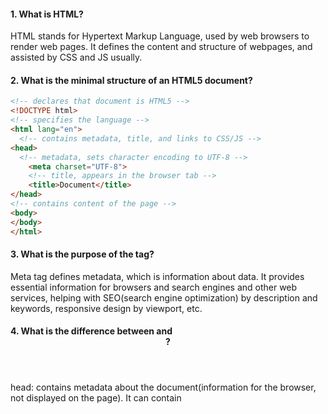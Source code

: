 #### 1. What is HTML?
HTML stands for Hypertext Markup Language, used by web browsers to render web pages. It defines the content and structure of webpages, and assisted by CSS and JS usually.

#### 2. What is the minimal structure of an HTML5 document?
```html 
<!-- declares that document is HTML5 -->
<!DOCTYPE html>
<!-- specifies the language -->
<html lang="en">
  <!-- contains metadata, title, and links to CSS/JS -->
<head>
  <!-- metadata, sets character encoding to UTF-8 -->
    <meta charset="UTF-8">
    <!-- title, appears in the browser tab -->
    <title>Document</title>
</head>
<!-- contains content of the page -->
<body>
</body>
</html>
```
#### 3. What is the purpose of the <meta> tag?
Meta tag defines metadata, which is information about data. It provides essential information for browsers and search engines and other web services, helping with SEO(search engine optimization) by description and keywords, responsive design by viewport, etc.

#### 4. What is the difference between <head> and <header> ?
head: contains metadata about the document(information for the browser, not displayed on the page). It can contain <title>, <meta>, <link>, <style>, <script>. Before <body>.
header: contains introductory content or navigation for a section or page, displayed on the page. It can contain headings, logo, navigation links, or text. Inside <body>

#### 5. What is the <form> tag used for in HTML?
Form is used to collect user input and send it to a server for processing. Like login forms, registration forms, surveys, etc. 
action: URL of the server endpoint
method: HTTP method GET or POST

#### 6. Explain the following code
```html
<a href="http://example.com/sample_page/" rel="noreferrer nofollow">Link
</a>
```
It's a hyperlink labeled as "Link", opens http://example.com/sample_page/, doesn't send referrer information  to that page, and has search engines not to follow the link.

#### 7. How do you serve your page in multiple languages?
Specify the language by using lang attribute on the <html> element, organize sites with different URLs for each language.

#### 8. What are semantic HTML tags and why are they important?
Semantic HTML tags are elements that clearly describe their meaning and purpose both to the browser and to humans. Importance: 1. screen readers and assistive devices understand semantic tags better; 2. search engines use semantic tags better understand the structure and meaning of content, which improve ranking; 3. makes code easier to read, maintain, and collaborate on.

#### 9. What frontend practices can improve a website’s SEO, and why do they matter?
1. Use semantic tags
2. Use <title> and <meta> tags
3. Use proper heading structure
4. Use readable URLs
5. Optimize file size for faster loading
6. Make it mobile-friendly